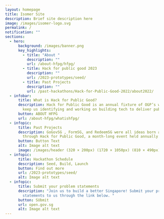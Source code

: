 ```yaml
---
layout: homepage
title: Isomer Site
description: Brief site description here
image: /images/isomer-logo.svg
permalink: /
notification: ""
sections:
  - hero:
      background: /images/banner.png
      key_highlights:
        - title: "About "
          description: ""
          url: /about-hfpg/hfpg/
        - title: Hack for public good 2023
          description: ""
          url: /2023-prototypes/seed/
        - title: Past Projects
          description: ""
          url: /past-hackathons/Hack-for-Public-Good-2022/about2022/
  - infobar:
      title: What is Hack for Public Good?
      description: Hack for Public Good is an annual fixture of OGP’s way of work to
        keep us identifying and working on building tech to deliver public good.
      button: ABOUT HFPG
      url: /about-hfpg/whatishfpg/
  - infopic:
      title: Past Projects
      description: GoGovSG , FormSG, and RedeemSG were all ideas born and developed
        through Hack for Public Good, a month-long event held annually.
      button: Button Text
      alt: Image alt text
      image: /images/header (320 × 200px) (1720 × 1050px) (810 × 490px).gif
  - infopic:
      title: Hackathon Schedule
      description: Seed, Build, Launch
      button: Find out more
      url: /2023-prototypes/seed/
      alt: Image alt text
  - infopic:
      title: Submit your problem statements
      description: "Join us to build a better Singapore! Submit your problem
        statements to us through the link below. "
      button: SUbmit
      url: open.gov.sg
      alt: Image alt text
---
```

